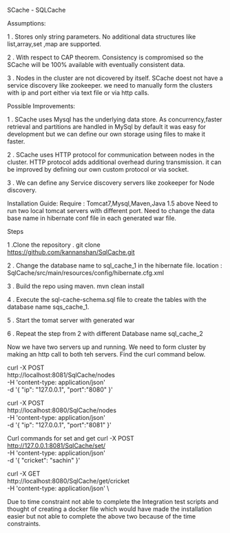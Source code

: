 SCache - SQLCache

Assumptions:

1 . Stores only string parameters. No additional data structures like list,array,set ,map are supported.

2 . With respect to CAP theorem. Consistency is compromised so the SCache will be 100% available with eventually consistent data.

3 . Nodes in the cluster are not dicovered by itself. SCache doest not have a service discovery like zookeeper. we need to manually form the clusters with ip and port either via text file or via http calls.

Possible Improvements:

1 . SCache uses Mysql has the underlying data store. As concurrency,faster retrieval and partitions are handled in MySql by default it was easy for development but we can define our own storage using files to make it faster.


2 . SCache uses HTTP protocol for communication between nodes in the cluster. HTTP protocol adds additional overhead during transmission. it can be improved by defining our own custom protocol or via socket.


3 . We can define any Service discovery servers like zookeeper for Node discovery.

Installation Guide:
Require : Tomcat7,Mysql,Maven,Java 1.5 above
Need to run two local tomcat servers with different port. Need to change the data base name in hibernate conf file in each generated war file. 

Steps
  
  
  1 .Clone the repository . git clone https://github.com/kannanshan/SqlCache.git
  
  
  2 . Change the database name to sql_cache_1 in the hibernate file. location : SqlCache/src/main/resources/config/hibernate.cfg.xml
  
  
  3 . Build the repo using maven. mvn clean install
  
  
  4 . Execute the sql-cache-schema.sql file to create the tables with the database name sqs_cache_1.
  
  
  5 . Start the tomat server with generated war  
  
  
  6 . Repeat the step from 2 with different Database name sql_cache_2

 Now we have two servers up and running. We need to form cluster by making an http call to both teh servers.
 Find the curl command below.
 
 curl -X POST \
  http://localhost:8081/SqlCache/nodes \
  -H 'content-type: application/json' \
  -d '{
    "ip": "127.0.0.1",
    "port":"8080"
}'

curl -X POST \
  http://localhost:8080/SqlCache/nodes \
  -H 'content-type: application/json' \
  -d '{
    "ip": "127.0.0.1",
    "port":"8081"
}'

Curl commands for set and get
curl -X POST \
  http://127.0.0.1:8081/SqlCache/set/ \
  -H 'content-type: application/json' \
  -d '{
    "cricket": "sachin"
}'

curl -X GET \
  http://localhost:8080/SqlCache/get/cricket \
  -H 'content-type: application/json' \

Due to time constraint not able to complete the Integration test scripts and thought of creating a docker file which would have made the installation easier but not able to complete the above two because of the time constraints. 
 

